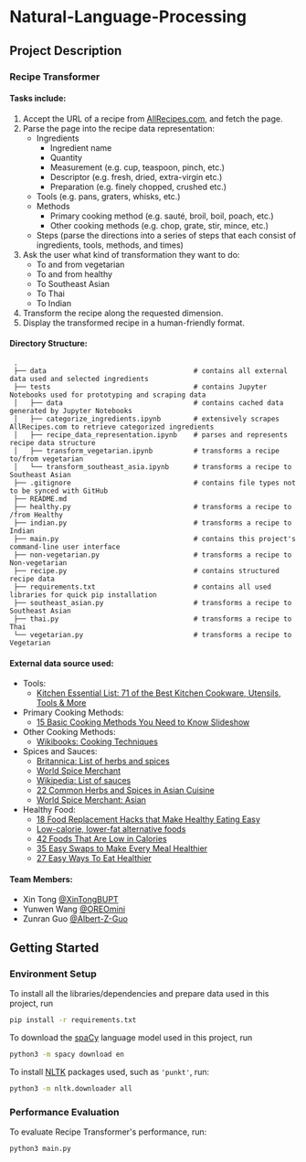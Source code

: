 # Natural-Language-Processing

## Project Description
### Recipe Transformer
#### Tasks include:
1. Accept the URL of a recipe from [AllRecipes.com](https://www.allrecipes.com/), and fetch the page.
2. Parse the page into the recipe data representation:
   - Ingredients
     - Ingredient name
     - Quantity
     - Measurement (e.g. cup, teaspoon, pinch, etc.)
     - Descriptor (e.g. fresh, dried, extra-virgin etc.)
     - Preparation (e.g. finely chopped, crushed etc.)
   - Tools (e.g. pans, graters, whisks, etc.)
   - Methods
     - Primary cooking method (e.g. sauté, broil, boil, poach, etc.)
     - Other cooking methods (e.g. chop, grate, stir, mince, etc.)
   - Steps (parse the directions into a series of steps that each consist of ingredients, tools, methods, and times)
3. Ask the user what kind of transformation they want to do:
   - To and from vegetarian
   - To and from healthy
   - To Southeast Asian
   - To Thai
   - To Indian
4. Transform the recipe along the requested dimension.
5. Display the transformed recipe in a human-friendly format.

#### Directory Structure:
     .
     ├── data                                    # contains all external data used and selected ingredients
     ├── tests                                   # contains Jupyter Notebooks used for prototyping and scraping data
     │   ├── data                                # contains cached data generated by Jupyter Notebooks
     │   ├── categorize_ingredients.ipynb        # extensively scrapes AllRecipes.com to retrieve categorized ingredients
     │   ├── recipe_data_representation.ipynb    # parses and represents recipe data structure
     │   ├── transform_vegetarian.ipynb          # transforms a recipe to/from vegetarian
     │   └── transform_southeast_asia.ipynb      # transforms a recipe to Southeast Asian
     ├── .gitignore                              # contains file types not to be synced with GitHub
     ├── README.md                               
     ├── healthy.py                              # transforms a recipe to /from Healthy
     ├── indian.py                               # transforms a recipe to Indian
     ├── main.py                                 # contains this project's command-line user interface
     ├── non-vegetarian.py                       # transforms a recipe to Non-vegetarian
     ├── recipe.py                               # contains structured recipe data
     ├── requirements.txt                        # contains all used libraries for quick pip installation
     ├── southeast_asian.py                      # transforms a recipe to Southeast Asian
     ├── thai.py                                 # transforms a recipe to Thai
     └── vegetarian.py                           # transforms a recipe to Vegetarian

#### External data source used:
* Tools:
  - [Kitchen Essential List: 71 of the Best Kitchen Cookware, Utensils, Tools & More](https://www.mealime.com/kitchen-essentials-list)
* Primary Cooking Methods:
  - [15 Basic Cooking Methods You Need to Know Slideshow](https://www.thedailymeal.com/cook/15-basic-cooking-methods-you-need-know-slideshow/slide-13)
* Other Cooking Methods:
  - [Wikibooks: Cooking Techniques](https://en.wikibooks.org/wiki/Cookbook:Cooking_Techniques)
* Spices and Sauces:
  - [Britannica: List of herbs and spices](https://www.britannica.com/topic/list-of-herbs-and-spices-2024392)
  - [World Spice Merchant](https://www.worldspice.com/spices)
  - [Wikipedia: List of sauces](https://en.wikipedia.org/wiki/List_of_sauces)
  - [22 Common Herbs and Spices in Asian Cuisine](https://delishably.com/spices-seasonings/Herbs-and-Spices-in-Asian-Cooking)
  - [World Spice Merchant: Asian](https://www.worldspice.com/spices/spices-asia)
* Healthy Food:
  - [18 Food Replacement Hacks that Make Healthy Eating Easy](https://www.swansonvitamins.com/blog/natural-health-tips/food-replacement-hacks)
  - [Low-calorie, lower-fat alternative foods](https://www.health24.com/Diet-and-nutrition/Weight-loss/Low-calorie-lower-fat-alternative-foods-20120721)
  - [42 Foods That Are Low in Calories](https://www.healthline.com/nutrition/42-foods-low-in-calories#section1)
  - [35 Easy Swaps to Make Every Meal Healthier](https://www.eatthis.com/healthy-food-substitutes/)
  - [27 Easy Ways To Eat Healthier](https://www.buzzfeed.com/rachelysanders/healthy-ingredient-swaps-substitutions)

#### Team Members:
- Xin Tong [@XinTongBUPT](https://github.com/XinTongBUPT)
- Yunwen Wang [@OREOmini](https://github.com/OREOmini)
- Zunran Guo [@Albert-Z-Guo](https://github.com/Albert-Z-Guo)


## Getting Started
### Environment Setup
To install all the libraries/dependencies and prepare data used in this project, run
```bash
pip install -r requirements.txt
```
To download the [spaCy](https://spacy.io/) language model used in this project, run
```bash
python3 -m spacy download en
```
To install [NLTK](http://www.nltk.org/index.html) packages used, such as `'punkt'`, run:
```bash
python3 -m nltk.downloader all
```
### Performance Evaluation
To evaluate Recipe Transformer's performance, run:
```
python3 main.py
```
